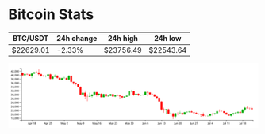 # Bitcoin Stats

BTC/USDT|24h change|24h high|24h low|
|---|---|---|---|
|$22629.01|-2.33%|$23756.49|$22543.64|

<img src="./chart.svg">
